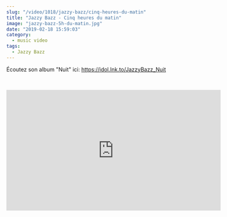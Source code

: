 ```yaml
--- 
slug: "/video/1018/jazzy-bazz/cinq-heures-du-matin"
title: "Jazzy Bazz - Cinq heures du matin"
image: "jazzy-bazz-5h-du-matin.jpg"
date: "2019-02-18 15:59:03"
category:
  - music video
tags:
  - Jazzy Bazz
---
```

<p>Écoutez son album "Nuit" ici: <a href="https://www.youtube.com/redirect?event=video_description&v=lPtpBWXCLcQ&redir_token=0bJrq-p3OR8cLorSAwHco41nwod8MTU1MDU4NzQzNUAxNTUwNTAxMDM1&q=https%3A%2F%2Fidol.lnk.to%2FJazzyBazz_Nuit" target="_blank">https://idol.lnk.to/JazzyBazz_Nuit</a></p><br/><p><iframe width="560" height="315" src="https://www.youtube.com/embed/lPtpBWXCLcQ" frameborder="0" allow="accelerometer; autoplay; encrypted-media; gyroscope; picture-in-picture" allowfullscreen></iframe></p>